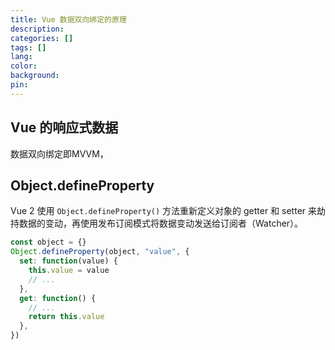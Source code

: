 ```yaml
---
title: Vue 数据双向绑定的原理
description:
categories: []
tags: []
lang:
color:
background:
pin:
---
```


## Vue 的响应式数据

数据双向绑定即MVVM，

## Object.defineProperty

Vue 2 使用 `Object.defineProperty()` 方法重新定义对象的 getter 和 setter 来劫持数据的变动，再使用发布订阅模式将数据变动发送给订阅者（Watcher）。

```javascript
const object = {}
Object.defineProperty(object, "value", {
  set: function(value) {
    this.value = value
    // ...
  },
  get: function() {
    // ...
    return this.value
  },
})
```
